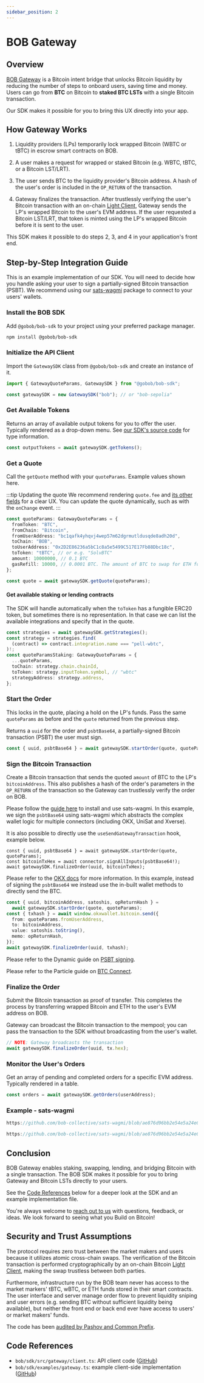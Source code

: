 ```yaml
---
sidebar_position: 2
---
```


# BOB Gateway

## Overview

[BOB Gateway](https://docs.gobob.xyz/learn/guides/bitcoin-bridge/) is a Bitcoin intent bridge that unlocks Bitcoin liquidity by reducing the number of steps to onboard users, saving time and money. Users can go from **BTC** on Bitcoin to **staked BTC LSTs** with a single Bitcoin transaction.

Our SDK makes it possible for you to bring this UX directly into your app.

## How Gateway Works

1. Liquidity providers (LPs) temporarily lock wrapped Bitcoin (WBTC or tBTC) in escrow smart contracts on BOB.
1. A user makes a request for wrapped or staked Bitcoin (e.g. WBTC, tBTC, or a Bitcoin LST/LRT).
1. The user sends BTC to the liquidity provider's Bitcoin address. A hash of the user's order is included in the `OP_RETURN` of the transaction.

1. Gateway finalizes the transaction. After trustlessly verifying the user's Bitcoin transaction with an on-chain [Light Client](/learn/builder-guides/relay.md), Gateway sends the LP's wrapped Bitcoin to the user's EVM address. If the user requested a Bitcoin LST/LRT, that token is minted using the LP's wrapped Bitcoin before it is sent to the user.

This SDK makes it possible to do steps 2, 3, and 4 in your application's front end.

## Step-by-Step Integration Guide

This is an example implementation of our SDK. You will need to decide how you handle asking your user to sign a partially-signed Bitcoin transaction (PSBT). We recommend using our [sats-wagmi](/learn/builder-guides/sats-wagmi.md) package to connect to your users' wallets.

### Install the BOB SDK

Add `@gobob/bob-sdk` to your project using your preferred package manager.

```bash npm2yarn
npm install @gobob/bob-sdk
```

### Initialize the API Client

Import the `GatewaySDK` class from `@gobob/bob-sdk` and create an instance of it.

```ts title="/src/utils/gateway.ts"
import { GatewayQuoteParams, GatewaySDK } from "@gobob/bob-sdk";

const gatewaySDK = new GatewaySDK("bob"); // or "bob-sepolia"
```

### Get Available Tokens

Returns an array of available output tokens for you to offer the user. Typically rendered as a drop-down menu. See [our SDK's source code](https://github.com/bob-collective/bob/blob/9c52341033af1ccbe388e64ef97a23bf6c07ccc7/sdk/src/gateway/tokens.ts#L8) for type information.

```ts
const outputTokens = await gatewaySDK.getTokens();
```

### Get a Quote

Call the `getQuote` method with your `quoteParams`. Example values shown here.

:::tip Updating the quote
We recommend rendering `quote.fee` and [its other fields](https://github.com/bob-collective/bob/blob/9c52341033af1ccbe388e64ef97a23bf6c07ccc7/sdk/src/gateway/client.ts#L15) for a clear UX. You can update the quote dynamically, such as with the `onChange` event.
:::

```ts
const quoteParams: GatewayQuoteParams = {
  fromToken: "BTC",
  fromChain: "Bitcoin",
  fromUserAddress: "bc1qafk4yhqvj4wep57m62dgrmutldusqde8adh20d",
  toChain: "BOB",
  toUserAddress: "0x2D2E86236a5bC1c8a5e5499C517E17Fb88Dbc18c",
  toToken: "tBTC", // or e.g. "SolvBTC"
  amount: 10000000, // 0.1 BTC
  gasRefill: 10000, // 0.0001 BTC. The amount of BTC to swap for ETH for tx fees.
};

const quote = await gatewaySDK.getQuote(quoteParams);
```

#### Get available staking or lending contracts

The SDK will handle automatically when the `toToken` has a fungible ERC20 token, but sometimes there is no representation. In that case we can list the available integrations and specify that in the quote.

```ts
const strategies = await gatewaySDK.getStrategies();
const strategy = strategies.find(
  (contract) => contract.integration.name === "pell-wbtc",
)!;
const quoteParamsStaking: GatewayQuoteParams = {
  ...quoteParams,
  toChain: strategy.chain.chainId,
  toToken: strategy.inputToken.symbol, // "wbtc"
  strategyAddress: strategy.address,
};
```

### Start the Order

This locks in the quote, placing a hold on the LP's funds. Pass the same `quoteParams` as before and the `quote` returned from the previous step.

Returns a `uuid` for the order and `psbtBase64`, a partially-signed Bitcoin transaction (PSBT) the user must sign.

```ts
const { uuid, psbtBase64 } = await gatewaySDK.startOrder(quote, quoteParams);
```

### Sign the Bitcoin Transaction

Create a Bitcoin transaction that sends the quoted `amount` of BTC to the LP's `bitcoinAddress`. This also publishes a hash of the order's parameters in the `OP_RETURN` of the transaction so the Gateway can trustlessly verify the order on BOB.

<Tabs>
<TabItem value="sats-wagmi" label="sats-wagmi (Recommended)">

Please follow the [guide here](/learn/builder-guides/sats-wagmi.md) to install and use sats-wagmi. In this example, we sign the `psbtBase64` using sats-wagmi which abstracts the complex wallet logic for multiple connectors (including OKX, UniSat and Xverse).

It is also possible to directly use the `useSendGatewayTransaction` hook, example below.

```tsx
const { uuid, psbtBase64 } = await gatewaySDK.startOrder(quote, quoteParams);
const bitcoinTxHex = await connector.signAllInputs(psbtBase64!);
await gatewaySDK.finalizeOrder(uuid, bitcoinTxHex);
```

</TabItem>
<TabItem value="send-okx" label="Send (OKX)">

Please refer to the [OKX docs](https://www.okx.com/web3/build/docs/sdks/chains/bitcoin/introduce) for more information.
In this example, instead of signing the `psbtBase64` we instead use the in-built wallet methods to directly send the BTC.

```ts
const { uuid, bitcoinAddress, satoshis, opReturnHash } =
  await gatewaySDK.startOrder(quote, quoteParams);
const { txhash } = await window.okxwallet.bitcoin.send({
  from: quoteParams.fromUserAddress,
  to: bitcoinAddress,
  value: satoshis.toString(),
  memo: opReturnHash,
});
await gatewaySDK.finalizeOrder(uuid, txhash);
```

</TabItem>

<TabItem value="dynamic" label="Dynamic">

Please refer to the Dynamic guide on [PSBT signing](https://docs.dynamic.xyz/wallets/using-wallets/bitcoin/sign-a-psbt).

</TabItem>

<TabItem value="particle" label="Particle">

Please refer to the Particle guide on [BTC Connect](https://developers.particle.network/guides/integrations/partners/bob#connecting-bitcoin-wallets-to-bob-using-btc-connect).

</TabItem>

</Tabs>

### Finalize the Order

Submit the Bitcoin transaction as proof of transfer. This completes the process by transferring wrapped Bitcoin and ETH to the user's EVM address on BOB.

Gateway can broadcast the Bitcoin transaction to the mempool; you can pass the transaction to the SDK without broadcasting from the user's wallet.

```ts
// NOTE: Gateway broadcasts the transaction
await gatewaySDK.finalizeOrder(uuid, tx.hex);
```

### Monitor the User's Orders

Get an array of pending and completed orders for a specific EVM address. Typically rendered in a table.

```ts
const orders = await gatewaySDK.getOrders(userAddress);
```

### Example - sats-wagmi

<Tabs>
<TabItem value="sats-wagmi-app" label="Gateway.tsx">

```js reference title="Gateway.tsx"
https://github.com/bob-collective/sats-wagmi/blob/ae876d96bb2e54e5a24e0f3e1aaa6799565169e4/playgrounds/vite-react/src/Gateway.tsx#L1-L37
```

</TabItem>
<TabItem value="sats-wagmi-hook" label="useSendGatewayTransaction.tsx">

```js reference title="useSendGatewayTransaction.tsx"
https://github.com/bob-collective/sats-wagmi/blob/ae876d96bb2e54e5a24e0f3e1aaa6799565169e4/packages/sats-wagmi/src/hooks/useSendGatewayTransaction.tsx#L28-L69
```

</TabItem>
</Tabs>

## Conclusion

BOB Gateway enables staking, swapping, lending, and bridging Bitcoin with a single transaction. The BOB SDK makes it possible for you to bring Gateway and Bitcoin LSTs directly to your users.

See the [Code References](#code-references) below for a deeper look at the SDK and an example implementation file.

You're always welcome to [reach out to us](/docs/learn/introduction/contribution.md) with questions, feedback, or ideas. We look forward to seeing what you Build on Bitcoin!

## Security and Trust Assumptions

The protocol requires zero trust between the market makers and users because it utilizes atomic cross-chain swaps. The verification of the Bitcoin transaction is performed cryptographically by an on-chain Bitcoin [Light Client](/learn/builder-guides/relay.md), making the swap trustless between both parties.

Furthermore, infrastructure run by the BOB team never has access to the market markers' tBTC, wBTC, or ETH funds stored in their smart contracts. The user interface and server manage order flow to prevent liquidity sniping and user errors (e.g. sending BTC without sufficient liquidity being available), but neither the front end or back end ever have access to users' or market makers' funds.

The code has been [audited by Pashov and Common Prefix](/learn/reference/audits#bob-gateway).

## Code References

- `bob/sdk/src/gateway/client.ts`: API client code ([GitHub](https://github.com/bob-collective/bob/blob/master/sdk/src/gateway/client.ts))
- `bob/sdk/examples/gateway.ts`: example client-side implementation ([GitHub](https://github.com/bob-collective/bob/blob/master/sdk/examples/gateway.ts))
